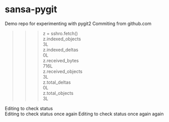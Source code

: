 sansa-pygit
===========

Demo repo for experimenting with pygit2
Commiting from github.com
>>> z = sshro.fetch()  
>>> z.indexed_objects  
3L  
>>> z.indexed_deltas  
0L  
>>> z.received_bytes  
716L  
>>> z.received_objects  
3L  
>>> z.total_deltas  
0L  
>>> z.total_objects  
3L  

Editing to check status  
Editing to check status once again
Editing to check status once again again
